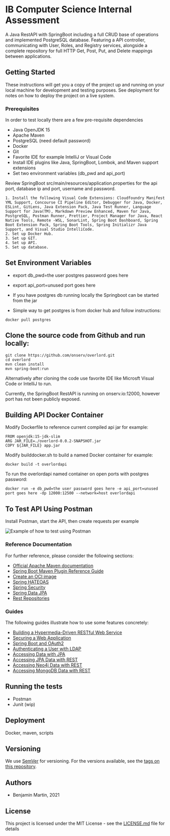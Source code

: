 # IB Computer Science Internal Assessment

A Java RestAPI with SpringBoot including a full CRUD base of operations and implemented PostgreSQL database. Featuring a API controller, communicating with User, Roles, and Registry services, alongside a complete repository for full HTTP Get, Post, Put, and Delete mappings between applications.
## Getting Started

These instructions will get you a copy of the project up and running on your local machine for development and testing purposes. See deployment for notes on how to deploy the project on a live system.

### Prerequisites

In order to test locally there are a few pre-requisite dependencies

- Java OpenJDK 15
- Apache Maven
- PostgreSQL (need default password)
- Docker
- Git
- Favorite IDE for example IntelliJ or Visual Code
- Install IDE plugins like Java, SpringBoot, Lombok, and Maven support extensions
- Set two environment variables (db_pwd and api_port)

Review SpringBoot src/main/resources/application.properties for the api port, database ip and port, username and password.

```
1. Install the following Visual Code Extensions: Cloudfoundry Manifest YML Support, Concourse CI Pipeline Editor, Debugger for Java, Docker, ESLint, GitLens, Java Extension Pack, Java Test Runner, Language Support for Java(TM), Markdown Preview Enhanced, Maven for Java, PostgreSQL, Postman Runner, Prettier, Project Manager for Java, React Native Tools, Remote -WSL, SonarLint, Spring Boot Dashboard, Spring Boot Extension Pack, Spring Boot Tools, Spring Initializr Java Support, and Visual Studio IntelliCode.
2. Set up Docker Hub.
3. Set up GIT.
4. Set up API.
5. Set up database.
```

## Set Environment Variables

- export db_pwd=the user postgres password goes here
- export api_port=unused port goes here

- If you have postgres db running locally the Springboot can be started from the jar
- Simple way to get postgres is from docker hub and follow instructions: 

```
docker pull postgres
```

## Clone the source code from Github and run locally: 

```
git clone https://github.com/onserv/overlord.git
cd overlord
mvn clean install
mvn spring-boot:run
```

Alternatively after cloning the code use favorite IDE like Microsft Visual Code or IntelliJ to run.

Currently, the SpringBoot RestAPI is running on onserv.io:12000, however port has not been publicly exposed.

## Building API Docker Container

Modify Dockerfile to reference current compiled api jar for example:

```
FROM openjdk:15-jdk-slim
ARG JAR_FILE=./overlord-0.0.2-SNAPSHOT.jar
COPY ${JAR_FILE} app.jar
```

Modify builddocker.sh to build a named Docker container for example:

```
docker build -t overlordapi
```

To run the overlordapi named container on open ports with postgres password:

```
docker run -e db_pwd=the user password goes here -e api_port=unused port goes here -dp 12000:12500 --network=host overlordapi
```

## To Test API Using Postman

Install Postman, start the API, then create requests per example

![Example of how to test using Postman](postman.png)

### Reference Documentation
For further reference, please consider the following sections:

* [Official Apache Maven documentation](https://maven.apache.org/guides/index.html)
* [Spring Boot Maven Plugin Reference Guide](https://docs.spring.io/spring-boot/docs/2.5.0-SNAPSHOT/maven-plugin/reference/html/)
* [Create an OCI image](https://docs.spring.io/spring-boot/docs/2.5.0-SNAPSHOT/maven-plugin/reference/html/#build-image)
* [Spring HATEOAS](https://docs.spring.io/spring-boot/docs/2.4.2/reference/htmlsingle/#boot-features-spring-hateoas)
* [Spring Security](https://docs.spring.io/spring-boot/docs/2.4.2/reference/htmlsingle/#boot-features-security)
* [Spring Data JPA](https://docs.spring.io/spring-boot/docs/2.4.2/reference/htmlsingle/#boot-features-jpa-and-spring-data)
* [Rest Repositories](https://docs.spring.io/spring-boot/docs/2.4.2/reference/htmlsingle/#howto-use-exposing-spring-data-repositories-rest-endpoint)

### Guides
The following guides illustrate how to use some features concretely:

* [Building a Hypermedia-Driven RESTful Web Service](https://spring.io/guides/gs/rest-hateoas/)
* [Securing a Web Application](https://spring.io/guides/gs/securing-web/)
* [Spring Boot and OAuth2](https://spring.io/guides/tutorials/spring-boot-oauth2/)
* [Authenticating a User with LDAP](https://spring.io/guides/gs/authenticating-ldap/)
* [Accessing Data with JPA](https://spring.io/guides/gs/accessing-data-jpa/)
* [Accessing JPA Data with REST](https://spring.io/guides/gs/accessing-data-rest/)
* [Accessing Neo4j Data with REST](https://spring.io/guides/gs/accessing-neo4j-data-rest/)
* [Accessing MongoDB Data with REST](https://spring.io/guides/gs/accessing-mongodb-data-rest/)

## Running the tests

* Postman
* Junit (wip)

## Deployment

Docker, maven, scripts

## Versioning

We use [SemVer](http://semver.org/) for versioning. For the versions available, see the [tags on this repository](https://github.com/your/project/tags). 

## Authors

*  Benjamin Martin, 2021

## License

This project is licensed under the MIT License - see the [LICENSE.md](LICENSE.md) file for details




